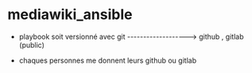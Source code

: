 # mediawiki_ansible

 - playbook soit versionné avec git -------------------> github , gitlab (public)

- chaques personnes me donnent leurs github ou gitlab
